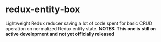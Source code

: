 # redux-entity-box
Lightweight Redux reducer saving a lot of code spent for basic CRUD operation on normalized Redux entity state.
**NOTES: This one is still on active development and not yet officially released**
